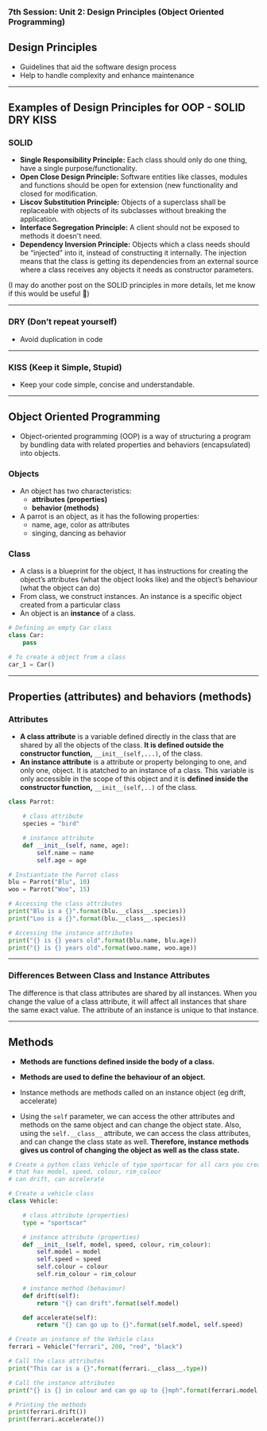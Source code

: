 ### 7th Session: Unit 2: Design Principles (Object Oriented Programming)

## Design Principles

- Guidelines that aid the software design process
- Help to handle complexity and enhance maintenance

---

## Examples of Design Principles for OOP - SOLID DRY KISS

### SOLID

- **Single Responsibility Principle:** Each class should only do one thing, have a single purpose/functionality.
- **Open Close Design Principle:** Software entities like classes, modules and functions should be open for extension (new functionality and closed for modification.
- **Liscov Substitution Principle:** Objects of a superclass shall be replaceable with objects of its subclasses without breaking the application.
- **Interface Segregation Principle:** A client should not be exposed to methods it doesn't need.
- **Dependency Inversion Principle:** Objects which a class needs should be “injected” into it, instead of constructing it internally. The injection means that the class is getting its dependencies from an external source where a class receives any objects it needs as constructor parameters.

(I may do another post on the SOLID principles in more details, let me know if this would be useful 🤗)

---


### DRY (Don’t repeat yourself)

- Avoid duplication in code

---

### KISS (Keep it Simple, Stupid)

- Keep your code simple, concise and understandable.

---


## Object Oriented Programming

- Object-oriented programming (OOP) is a way of structuring a program by bundling data with related properties and behaviors (encapsulated) into objects.

### Objects

- An object has two characteristics:
    - **attributes (properties)**
    - **behavior (methods)**
- A parrot is an object, as it has the following properties:
    - name, age, color as attributes
    - singing, dancing as behavior

### Class

- A class is a blueprint for the object, it has instructions for creating the object’s attributes (what the object looks like) and the object’s behaviour (what the object can do)
- From class, we construct instances. An instance is a specific object created from a particular class
- An object is an **instance** of a class.

```python
# Defining an empty Car class 
class Car:
	pass 

# To create a object from a class 
car_1 = Car()
```

---


## **Properties (attributes)** and **behaviors (methods)**

### Attributes

- **A class attribute** is a variable defined directly in the class that are shared by all the objects of the class. **It is defined outside the constructor function,** `__init__(self,...)`, of the class.
- **An instance attribute** is a attribute or property belonging to one, and only one, object. It is atatched to an instance of a class. 
This variable is only accessible in the scope of this object and it is **defined inside the constructor function,** `__init__(self,..)` of the class.

```python
class Parrot:

    # class attribute 
    species = "bird"

    # instance attribute
    def __init__(self, name, age):
        self.name = name
        self.age = age 

# Instiantiate the Parrot class
blu = Parrot("Blu", 10)
woo = Parrot("Woo", 15)

# Accessing the class attributes
print("Blu is a {}".format(blu.__class__.species))
print("Loo is a {}".format(blu.__class__.species))

# Accessing the instance attributes
print("{} is {} years old".format(blu.name, blu.age))
print("{} is {} years old".format(woo.name, woo.age))
```

---


### **Differences Between Class and Instance Attributes**

The difference is that class attributes are shared by all instances. When you change the value of a class attribute, it will affect all instances that share the same exact value. The attribute of an instance is unique to that instance.


---

## Methods

- **Methods are functions defined inside the body of a class.**
- **Methods are used to define the behaviour of an object.**

- Instance methods are methods called on an instance object (eg drift, accelerate)
- Using the `self` parameter, we can access the other attributes and methods on the same object and can change the object state. Also, using the `self.__class__` attribute, we can access the class attributes, and can change the class state as well. **Therefore, instance methods gives us control of changing the object as well as the class state.**

```python
# Create a python class Vehicle of type sportscar for all cars you create
# that has model, speed, colour, rim_colour
# can drift, can accelerate

# Create a vehicle class
class Vehicle:

    # class attribute (properties)
    type = "sportscar"

    # instance attribute (properties)
    def __init__(self, model, speed, colour, rim_colour):
        self.model = model
        self.speed = speed
        self.colour = colour
        self.rim_colour = rim_colour

    # instance method (behaviour)
    def drift(self):
        return "{} can drift".format(self.model)

    def accelerate(self):
        return "{} can go up to {}".format(self.model, self.speed)

# Create an instance of the Vehicle class
ferrari = Vehicle("ferrari", 200, "red", "black")

# Call the class attributes 
print("This car is a {}".format(ferrari.__class__.type))

# Call the instance attributes 
print("{} is {} in colour and can go up to {}mph".format(ferrari.model, ferrari.colour, ferrari.speed))

# Printing the methods 
print(ferrari.drift())
print(ferrari.accelerate())
```